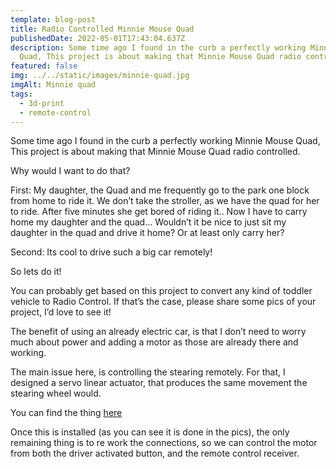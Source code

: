 ```yaml
---
template: blog-post
title: Radio Controlled Minnie Mouse Quad
publishedDate: 2022-05-01T17:43:04.637Z
description: Some time ago I found in the curb a perfectly working Minnie Mouse
  Quad, This project is about making that Minnie Mouse Quad radio controlled.
featured: false
img: ../../static/images/minnie-quad.jpg
imgAlt: Minnie quad
tags:
  - 3d-print
  - remote-control
---
```

<!--StartFragment-->

Some time ago I found in the curb a perfectly working Minnie Mouse Quad, This project is about making that Minnie Mouse Quad radio controlled.

Why would I want to do that?

First: My daughter, the Quad and me frequently go to the park one block from home to ride it. We don’t take the stroller, as we have the quad for her to ride. After five minutes she get bored of riding it.. Now I have to carry home my daughter and the quad… Wouldn’t it be nice to just sit my daughter in the quad and drive it home? Or at least only carry her?

Second: Its cool to drive such a big car remotely!

So lets do it!

You can probably get based on this project to convert any kind of toddler vehicle to Radio Control. If that’s the case, please share some pics of your project, I’d love to see it!

The benefit of using an already electric car, is that I don’t need to worry much about power and adding a motor as those are already there and working.

The main issue here, is controlling the stearing remotely. For that, I designed a servo linear actuator, that produces the same movement the stearing wheel would.

You can find the thing [here](https://aaf.li/f20cd)

Once this is installed (as you can see it is done in the pics), the only remaining thing is to re work the connections, so we can control the motor from both the driver activated button, and the remote control receiver.

<!--EndFragment-->